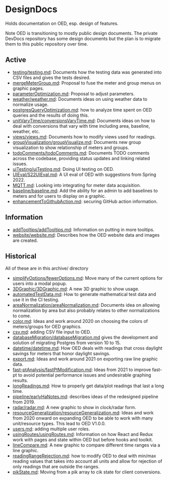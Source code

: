 # DesignDocs

Holds documentation on OED, esp. design of features.

Note OED is transitioning to mostly public design documents. The private DevDocs repository has some design documents but the plan is to migrate them to this public repository over time.

## Active

- [testing/testing.md](./testing/testing.md): Documents how the testing data was generated into CSV files and gives the tests desired.
- [mergeMeterGroup.md](./MergeMeterGroup/mergeMeterGroup.md): Proposal to fuse the meter and group menus on graphic pages.
- [parameterOptimization.md](./parameterOptimization/parameterOptimization.md): Proposal to adjust parameters.
- [weather/weather.md](./weather/weather.md): Documents ideas on using weather data to normalize usage.
- [postgresQueryOptimization.md](./postgresQueryOptimization/postgresQueryOptimization.md): how to analyze time spent on OED queries and the results of doing this.
- [unitVaryTime/conversionsVaryTime.md](./unitVaryTime/conversionsVaryTime.md): Documents ideas on how to deal with conversions that vary with time including area, baseline, weather, etc.
- [views/views.md](./views/views.md): Documents how to modify views used for readings.
- [groupVisualization/groupVisualize.md](./groupVisualization/groupVisualization.md): Documents new group visualization to show relationship of meters and groups.
- [todoComments/todoComments.md](./todoComments/todoComments.md): Documents TODO comments across the codebase, providing status updates and linking related issues.
- [uiTesting/uiTesting.md](./uiTesting/UITesting.md): Doing UI testing on OED.
- [UIEval/S22UIEval.md](./UIEval/S22UIEval.md): A UI eval of OED with suggestions from Spring 2022.
- [MQTT.md](./MQTT.md): Looking into integrating for meter data acquisition.
- [baseline/baseline.md](./baseline/baseline.md): Add the ability for an admin to add baselines to meters and for users to display on a graphic.
- [enhancementToGithubAction.md](./githubAction/enhancementToGithubAction.md): securing GitHub action information.

## Information

- [addTooltips/addTooltips.md](./addTooltips/addTooltips.md): Information on putting in more tooltips.
- [website/website.md](./website/website.md): Describes how the OED website data and images are created.

## Historical

All of these are in this archive/ directory

- [simplifyOptions/fewerOptions.md](./archive/simplifyOptions/fewerOptions.md): Move many of the current options for users into a modal popup.
- [3DGraphic/3DGraphic.md](./archive/3DGraphic/3DGraphic.md): A new 3D graphic to show usage.
- [automatedTestData.md](./archive/automatedTestData.md): How to generate mathematical test data and use it in the CI testing.
- [areaNormalization/areaNormalization.md](./archive/areaNormalization/areaNormalization.md): Documents idea on allowing normalization by area but also probably relates to other normalizations to come.
- [color.md](./archive/color.md): Ideas and work around 2020 on choosing the colors of meters/groups for OED graphics.
- [csv.md](./archive/csv/csv.md): adding CSV file input to OED.
- [databaseMigration/databaseMigration.md](./archive/databaseMigration/databaseMigration.md) gives the development and solution of migrating Postgres from version 10 to 15.
- [datetime/datetime.md](./archive/datetime/datetime.md): How OED deals with readings that cross daylight savings for meters that honor daylight savings.
- [export.md](./archive/export.md): Ideas and work around 2021 on exporting raw line graphic data.
- [fast-ptAnalysis/fastPtModification.md](./archive/fast-ptAnalysis/fastPtModification.md): Ideas from 2021 to improve fast-pt to avoid potential performance issues and undesirable graphing results.
- [longReadings.md](./archive/longReadings.md): How to properly get data/plot readings that last a long time.
- [pipeline/earlyHaNotes.md](./archive/pipeline/earlyHaNotes.md): describes ideas of the redesigned pipeline from 2019.
- [radar/radar.md](./archive/radar/radar.md): A new graphic to show in clock/radar form.
- [resourceGeneralization/resourceGeneralization.md](./archive/resourceGeneralization/resourceGeneralization.md): Ideas and work from 2020 onward on expanding OED to be able to work with many unit/resource types. This lead to OED V1.0.0.
- [users.md](./archive/users.md): adding multiple user roles.
- [usingRoutes/usingRoutes.md](./archive/usingRoutes/usingRoutes.md): Information on how React and Redux work with pages and state within OED but before hooks and toolkit.
- [lineCompare.md](./archive/lineCompare/lineCompare.md): A new graphic to compare different time ranges via a line graphic.
- [readingRangeRejection.md](./archive/readingRangeRejection/readingRangeRejection.md): how to modify OED to deal with min/max reading values that takes into account all units and allow for rejection of only readings that are outside the ranges.
- [pikState.md](./archive/pikState.md): Moving from a pik array to cik state for client conversions.
